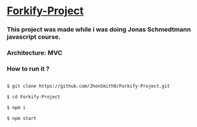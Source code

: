 # <a  href="https://forkifyjhonsmith.netlify.app/">Forkify-Project</a>

### This project was made while i was doing Jonas Schmedtmann javascript course.

### Architecture: MVC

### How to run it ?

```sh

$ git clone https://github.com/JhonSmith0/Forkify-Project.git

$ cd Forkify-Project

$ npm i

$ npm start

```

